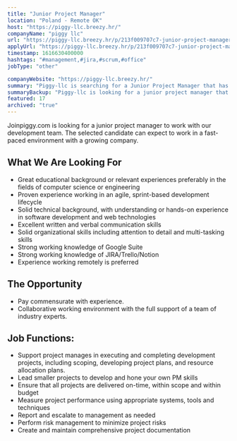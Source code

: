 ```yaml
---
title: "Junior Project Manager"
location: "Poland - Remote OK"
host: "https://piggy-llc.breezy.hr/"
companyName: "piggy llc"
url: "https://piggy-llc.breezy.hr/p/213f009707c7-junior-project-manager"
applyUrl: "https://piggy-llc.breezy.hr/p/213f009707c7-junior-project-manager/apply"
timestamp: 1616630400000
hashtags: "#management,#jira,#scrum,#office"
jobType: "other"

companyWebsite: "https://piggy-llc.breezy.hr/"
summary: "Piggy-llc is searching for a Junior Project Manager that has great educational background or relevant experiences preferably in the fields of computer science or engineering."
summaryBackup: "Piggy-llc is looking for a junior project manager that has experience in: #management, #jira, #scrum."
featured: 17
archived: "true"
---
```


Joinpiggy.com is looking for a junior project manager to work with our development team. The selected candidate can expect to work in a fast-paced environment with a growing company.

## What We Are Looking For

*   Great educational background or relevant experiences preferably in the fields of computer science or engineering
*   Proven experience working in an agile, sprint-based development lifecycle
*   Solid technical background, with understanding or hands-on experience in software development and web technologies
*   Excellent written and verbal communication skills
*   Solid organizational skills including attention to detail and multi-tasking skills
*   Strong working knowledge of Google Suite
*   Strong working knowledge of JIRA/Trello/Notion
*   Experience working remotely is preferred

## The Opportunity

*   Pay commensurate with experience.
*   Collaborative working environment with the full support of a team of industry experts.

## Job Functions:

*   Support project manages in executing and completing development projects, including scoping, developing project plans, and resource allocation plans.
*   Lead smaller projects to develop and hone your own PM skills
*   Ensure that all projects are delivered on-time, within scope and within budget
*   Measure project performance using appropriate systems, tools and techniques
*   Report and escalate to management as needed
*   Perform risk management to minimize project risks
*   Create and maintain comprehensive project documentation
